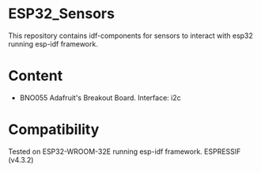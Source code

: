 # ESP32_Sensors

This repository contains idf-components for sensors to interact with esp32 running esp-idf framework.

# Content

- BNO055 Adafruit's Breakout Board. Interface: i2c

# Compatibility

Tested on ESP32-WROOM-32E running esp-idf framework. ESPRESSIF (v4.3.2)
